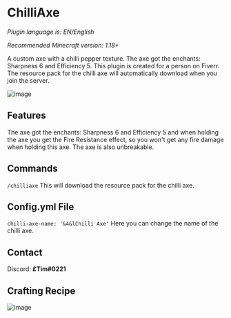 # ChilliAxe
*Plugin language is: EN/English*

*Recommended Minecraft version: 1.18+*

A custom axe with a chilli pepper texture.
The axe got the enchants: Sharpness 6 and Efficiency 5. This plugin is created for a person on Fiverr.
The resource pack for the chilli axe will automatically download when you join the server.

![image](https://user-images.githubusercontent.com/83028453/166278266-642dd26a-7f9f-47a4-acc9-877e4efa1ef3.png)
## Features
The axe got the enchants: Sharpness 6 and Efficiency 5 and when holding the axe you get the Fire Resistance effect, so you won't get any fire damage when holding this axe. The axe is also unbreakable.
## Commands
`/chilliaxe` This will download the resource pack for the chilli axe.
## Config.yml File
`chilli-axe-name: '&4&lChilli Axe'` Here you can change the name of the chilli axe.
## Contact
Discord: **£Tim#0221**
## Crafting Recipe
![image](https://user-images.githubusercontent.com/83028453/166276296-b8d9910f-1715-4335-970e-08e4e2c6d1ac.png)
